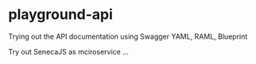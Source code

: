 # playground-api
Trying out the API documentation using Swagger YAML, RAML, Blueprint

Try out SenecaJS as mciroservice ...
